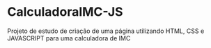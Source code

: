 # CalculadoraIMC-JS
Projeto de estudo de criação de uma página utilizando HTML, CSS e JAVASCRIPT para uma calculadora de IMC
